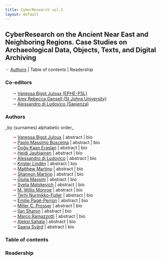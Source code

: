 ```yaml
---
title: CyberResearch vol.1
layout: default
---
```


<h2> CyberResearch on the Ancient Near East and Neighboring Regions. Case Studies on Archaeological Data, Objects, Texts, and Digital Archiving</h2>
<span style="color:#b30000; font-size: 14px">&#9758;</span> <a href="#authors">Authors</a> | Table of contents | Readership
<h3>Co-editors</h3>
<ul style="list-style-type: none;">
<li><span style="color:#b30000; font-size: 14px">&#8702;</span> <a href="http://vanessajuloux.xyz" target="_blank">Vanessa Bigot Juloux (EPHE-PSL)</a></li>
<li><span style="color:#b30000; font-size: 14px">&#8702;</span> <a href="https://stjohns.academia.edu/AmyRebeccaGansell" target="_blank">Amy Rebecca Gansell (St Johns University)</a></li>
<li><span style="color:#b30000; font-size: 14px">&#8702;</span> <a href="https://uniroma1.academia.edu/AlessandroDiLudovico" target="_blank">Alessandro di Ludovico (Sapienza)</a></li>
</ul>

<h3><a name="Authors">Authors</a></h3>
_by (surnames) alphabetic order_<br />
<ul style="list-style-type: none;">
  <li><span style="color:#b30000; font-size: 14px">&#8702;</span> <a href="http://vanessajuloux.xyz" target="_blank">Vanessa Bigot Juloux</a> | abstract | bio</li>
  <li><span style="color:#b30000; font-size: 14px">&#8702;</span> <a href="" target="_blank">Paolo Massimo Buscema</a> | abstract | bio</li>
  <li><span style="color:#b30000; font-size: 14px">&#8702;</span> <a href="" target="_blank">Doğu Kaan Eraslan</a> | abstract | bio</li>
  <li><span style="color:#b30000; font-size: 14px">&#8702;</span> <a href="" target="_blank">Heidi Jauhiainen</a> | abstract | bio</li>
   <li><span style="color:#b30000; font-size: 14px">&#8702;</span> <a href="" target="_blank">Alessandro di Ludovico</a> | abstract | bio</li>
  <li><span style="color:#b30000; font-size: 14px">&#8702;</span> <a href="" target="_blank">Krister Lindén</a> | abstract | bio</li>
  <li><span style="color:#b30000; font-size: 14px">&#8702;</span> <a href="" target="_blank">Matthew Martino</a> | abstract | bio</li>
   <li><span style="color:#b30000; font-size: 14px">&#8702;</span> <a href="" target="_blank">Shannon Martino</a> | abstract | bio</li>
  <li><span style="color:#b30000; font-size: 14px">&#8702;</span> <a href="" target="_blank">Giulia Massini</a> | abstract | bio</li>
  <li><span style="color:#b30000; font-size: 14px">&#8702;</span> <a href="" target="_blank">Sveta Matskevich</a> | abstract | bio</li>
  <li><span style="color:#b30000; font-size: 14px">&#8702;</span> <a href="" target="_blank">M. Willis Monroe</a> | abstract | bio</li>
  <li><span style="color:#b30000; font-size: 14px">&#8702;</span> <a href="" target="_blank">Terhi Nurmikko-Fuller</a> | abstract | bio</li>
  <li><span style="color:#b30000; font-size: 14px">&#8702;</span> <a href="" target="_blank">Émilie Pagé-Perron</a> | abstract | bio</li>
  <li><span style="color:#b30000; font-size: 14px">&#8702;</span> <a href="" target="_blank">Miller C. Prosser</a> | abstract | bio</li>
  <li><span style="color:#b30000; font-size: 14px">&#8702;</span> <a href="" target="_blank">Ilan Sharon</a> | abstract | bio</li>
  <li><span style="color:#b30000; font-size: 14px">&#8702;</span> <a href="" target="_blank">Marco Ramazzotti</a> | abstract | bio</li>
  <li><span style="color:#b30000; font-size: 14px">&#8702;</span> <a href="" target="_blank">Aleksi Sahala</a> | abstract | bio</li>
  <li><span style="color:#b30000; font-size: 14px">&#8702;</span> <a href="" target="_blank">Saana Svärd</a> | abstract | bio</li>
  
  </ul>
  
<h3>Table of contents</h3>  

<h3>Readership</h3> 
  
